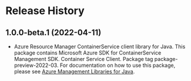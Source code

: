 # Release History

## 1.0.0-beta.1 (2022-04-11)

- Azure Resource Manager ContainerService client library for Java. This package contains Microsoft Azure SDK for ContainerService Management SDK. Container Service Client. Package tag package-preview-2022-03. For documentation on how to use this package, please see [Azure Management Libraries for Java](https://aka.ms/azsdk/java/mgmt).
